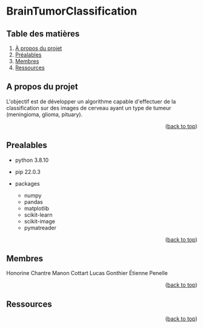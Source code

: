 # BrainTumorClassification

<!-- TABLE des matières -->
<!-- <details> -->
## Table des matières
  <ol>
    <li>
      <a href="#a-propos-du-projet">À propos du projet</a>
    </li>
    <li><a href="#prealables">Préalables</a></li>
    <li><a href="#Membres">Membres</a></li>
    <li><a href="#Ressources">Ressources</a></li>
  </ol>
<!-- </details> -->

<!-- À propos -->
## A propos du projet
L'objectif est de développer un algorithme capable d'effectuer de la classification sur des images de cerveau ayant un type de tumeur (meningioma, glioma, pituary).

<p align="right">(<a href="#top">back to top</a>)</p>

<!-- Préalables -->
## Prealables
* python 3.8.10

* pip 22.0.3

* packages
  * numpy
  * pandas
  * matplotlib
  * scikit-learn
  * scikit-image
  * pymatreader

<p align="right">(<a href="#top">back to top</a>)</p>

<!-- Membres -->
## Membres
Honorine Chantre
Manon Cottart
Lucas Gonthier
Étienne Penelle

<p align="right">(<a href="#top">back to top</a>)</p>

## Ressources

<p align="right">(<a href="#top">back to top</a>)</p>